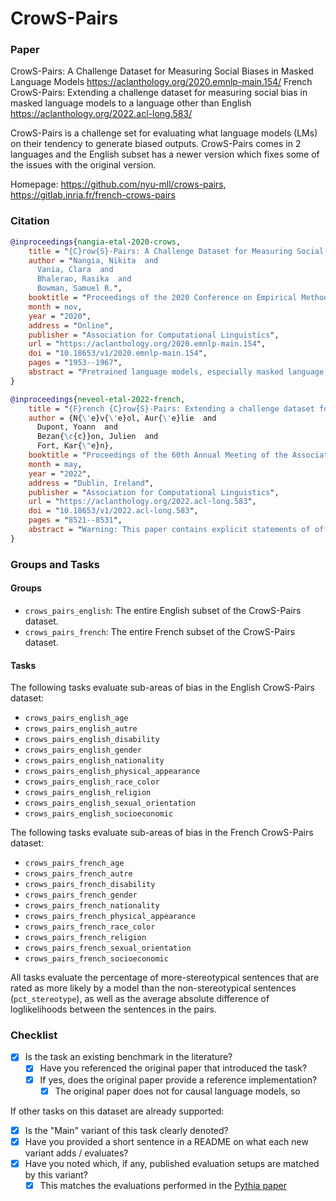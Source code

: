 # CrowS-Pairs

### Paper

CrowS-Pairs: A Challenge Dataset for Measuring Social Biases in Masked Language Models
https://aclanthology.org/2020.emnlp-main.154/
French CrowS-Pairs: Extending a challenge dataset for measuring social bias in masked
language models to a language other than English
https://aclanthology.org/2022.acl-long.583/

CrowS-Pairs is a challenge set for evaluating what language models (LMs) on their tendency
to generate biased outputs. CrowS-Pairs comes in 2 languages and the English subset has
a newer version which fixes some of the issues with the original version.

Homepage: https://github.com/nyu-mll/crows-pairs, https://gitlab.inria.fr/french-crows-pairs

### Citation

```bibtex
@inproceedings{nangia-etal-2020-crows,
    title = "{C}row{S}-Pairs: A Challenge Dataset for Measuring Social Biases in Masked Language Models",
    author = "Nangia, Nikita  and
      Vania, Clara  and
      Bhalerao, Rasika  and
      Bowman, Samuel R.",
    booktitle = "Proceedings of the 2020 Conference on Empirical Methods in Natural Language Processing (EMNLP)",
    month = nov,
    year = "2020",
    address = "Online",
    publisher = "Association for Computational Linguistics",
    url = "https://aclanthology.org/2020.emnlp-main.154",
    doi = "10.18653/v1/2020.emnlp-main.154",
    pages = "1953--1967",
    abstract = "Pretrained language models, especially masked language models (MLMs) have seen success across many NLP tasks. However, there is ample evidence that they use the cultural biases that are undoubtedly present in the corpora they are trained on, implicitly creating harm with biased representations. To measure some forms of social bias in language models against protected demographic groups in the US, we introduce the Crowdsourced Stereotype Pairs benchmark (CrowS-Pairs). CrowS-Pairs has 1508 examples that cover stereotypes dealing with nine types of bias, like race, religion, and age. In CrowS-Pairs a model is presented with two sentences: one that is more stereotyping and another that is less stereotyping. The data focuses on stereotypes about historically disadvantaged groups and contrasts them with advantaged groups. We find that all three of the widely-used MLMs we evaluate substantially favor sentences that express stereotypes in every category in CrowS-Pairs. As work on building less biased models advances, this dataset can be used as a benchmark to evaluate progress.",
}

@inproceedings{neveol-etal-2022-french,
    title = "{F}rench {C}row{S}-Pairs: Extending a challenge dataset for measuring social bias in masked language models to a language other than {E}nglish",
    author = {N{\'e}v{\'e}ol, Aur{\'e}lie  and
      Dupont, Yoann  and
      Bezan{\c{c}}on, Julien  and
      Fort, Kar{\"e}n},
    booktitle = "Proceedings of the 60th Annual Meeting of the Association for Computational Linguistics (Volume 1: Long Papers)",
    month = may,
    year = "2022",
    address = "Dublin, Ireland",
    publisher = "Association for Computational Linguistics",
    url = "https://aclanthology.org/2022.acl-long.583",
    doi = "10.18653/v1/2022.acl-long.583",
    pages = "8521--8531",
    abstract = "Warning: This paper contains explicit statements of offensive stereotypes which may be upsetting.Much work on biases in natural language processing has addressed biases linked to the social and cultural experience of English speaking individuals in the United States. We seek to widen the scope of bias studies by creating material to measure social bias in language models (LMs) against specific demographic groups in France. We build on the US-centered CrowS-pairs dataset to create a multilingual stereotypes dataset that allows for comparability across languages while also characterizing biases that are specific to each country and language. We introduce 1,679 sentence pairs in French that cover stereotypes in ten types of bias like gender and age. 1,467 sentence pairs are translated from CrowS-pairs and 212 are newly crowdsourced. The sentence pairs contrast stereotypes concerning underadvantaged groups with the same sentence concerning advantaged groups. We find that four widely used language models (three French, one multilingual) favor sentences that express stereotypes in most bias categories. We report on the translation process from English into French, which led to a characterization of stereotypes in CrowS-pairs including the identification of US-centric cultural traits. We offer guidelines to further extend the dataset to other languages and cultural environments.",
}
```

### Groups and Tasks

#### Groups

- `crows_pairs_english`: The entire English subset of the CrowS-Pairs dataset.
- `crows_pairs_french`: The entire French subset of the CrowS-Pairs dataset.

#### Tasks


The following tasks evaluate sub-areas of bias in the English CrowS-Pairs dataset:
- `crows_pairs_english_age`
- `crows_pairs_english_autre`
- `crows_pairs_english_disability`
- `crows_pairs_english_gender`
- `crows_pairs_english_nationality`
- `crows_pairs_english_physical_appearance`
- `crows_pairs_english_race_color`
- `crows_pairs_english_religion`
- `crows_pairs_english_sexual_orientation`
- `crows_pairs_english_socioeconomic`

The following tasks evaluate sub-areas of bias in the French CrowS-Pairs dataset:
- `crows_pairs_french_age`
- `crows_pairs_french_autre`
- `crows_pairs_french_disability`
- `crows_pairs_french_gender`
- `crows_pairs_french_nationality`
- `crows_pairs_french_physical_appearance`
- `crows_pairs_french_race_color`
- `crows_pairs_french_religion`
- `crows_pairs_french_sexual_orientation`
- `crows_pairs_french_socioeconomic`

All tasks evaluate the percentage of more-stereotypical sentences that are rated as more likely by a model than the non-stereotypical sentences (`pct_stereotype`), as well as the average absolute difference of loglikelihoods between the sentences in the pairs.

### Checklist

* [x] Is the task an existing benchmark in the literature?
  * [x] Have you referenced the original paper that introduced the task?
  * [x] If yes, does the original paper provide a reference implementation?
    * [x] The original paper does not for causal language models, so

If other tasks on this dataset are already supported:
* [x] Is the "Main" variant of this task clearly denoted?
* [x] Have you provided a short sentence in a README on what each new variant adds / evaluates?
* [x] Have you noted which, if any, published evaluation setups are matched by this variant?
  * [x] This matches the evaluations performed in the [Pythia paper](https://arxiv.org/abs/2304.01373)
